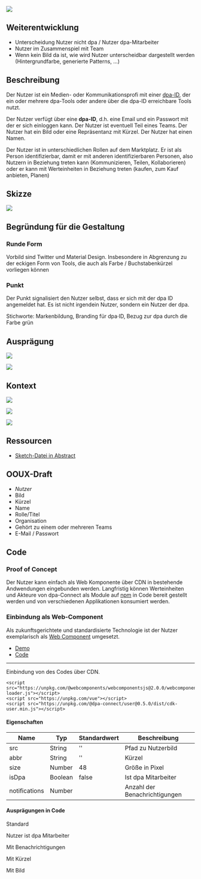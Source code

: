 ![](./nutzer.png)

## Weiterentwicklung

- Unterscheidung Nutzer nicht dpa / Nutzer dpa-Mitarbeiter
- Nutzer im Zusammenspiel mit Team
- Wenn kein Bild da ist, wie wird Nutzer unterscheidbar dargestellt werden (Hintergrundfarbe, generierte Patterns, ...)


## Beschreibung

Der Nutzer ist ein Medien- oder Kommunikationsprofi mit einer [dpa-ID](../connect-design-kit/glossar.html#dpa·id), der ein oder mehrere dpa-Tools oder andere über die dpa-ID erreichbare Tools nutzt.

Der Nutzer verfügt über eine __dpa-ID__, d.h. eine Email und ein Passwort mit der er sich einloggen kann.  Der Nutzer
ist eventuell Teil eines Teams. Der Nutzer hat ein Bild oder eine Repräsentanz mit Kürzel. Der Nutzer hat einen Namen.

Der Nutzer ist in unterschiedlichen Rollen auf dem Marktplatz. Er ist als Person identifizierbar, damit er mit anderen identifizierbaren Personen, also Nutzern in Beziehung treten kann (Kommunizieren, Teilen, Kollaborieren) oder er kann mit Werteinheiten in Beziehung treten (kaufen, zum Kauf anbieten, Planen)

## Skizze
![](./nutzer-skizze.png)

## Begründung für die Gestaltung

### Runde Form
Vorbild sind Twitter und Material Design. Insbesondere in Abgrenzung zu der eckigen Form von Tools, die auch als Farbe / Buchstabenkürzel vorliegen können

### Punkt
Der Punkt signalisiert den Nutzer selbst, dass er sich mit der dpa ID angemeldet hat. Es ist nicht irgendein Nutzer, sondern ein Nutzer der dpa.

Stichworte: Markenbildung, Branding für dpa·ID, Bezug zur dpa durch die Farbe grün

## Ausprägung


<cdk-preview title="Nutzer ohne Bild">

![](./nutzer-mit-kuerzel-auspraegung.png)

</cdk-preview>
<cdk-preview title="Nutzer mit Bild">

![](./nutzer-mit-bild-auspraegung.png)

</cdk-preview>

## Kontext

<cdk-preview title="bei Login">

![](./nutzer-mit-bild-login.png)

</cdk-preview>
<cdk-preview title="ich selbst eingeloggt">

![](./nutzer-mit-bild-loggedin.png)

</cdk-preview>

<cdk-preview title="in Kommunikation">

![](./nutzer-und-mitarbeiter-in-kommunikation.png)

</cdk-preview>

## Ressourcen

- [Sketch-Datei in Abstract](https://share.goabstract.com/dcd88ea2-85bf-4365-b9ff-b44239a9e70b)

## OOUX-Draft

- *Nutzer*
- Bild
- Kürzel
- Name
- Rolle/Titel
- Organisation
- Gehört zu einem oder mehreren Teams
- E-Mail / Passwort

## Code


### Proof of Concept

Der Nutzer kann einfach als Web Komponente über CDN in
bestehende Andwendungen eingebunden werden. Langfristig können Werteinheiten
und Akteure von dpa-Connect als Module auf [npm](https://www.npmjs.com/~dpa-connect)
in Code bereit gestellt werden und von verschiedenen Applikationen konsumiert
werden.

### Einbindung als Web-Component

Als zukunftsgerichtete und standardisierte Technologie ist der Nutzer
exemplarisch als [Web Component](https://developer.mozilla.org/en-US/docs/Web/Web_Components)
umgesetzt.

- [Demo](https://dpa-connect.github.io/web-components-example/)
- [Code](https://github.com/dpa-connect/web-components-example/blob/master/index.html)

---

Einbindung von des Codes über CDN.

    <script src="https://unpkg.com/@webcomponents/webcomponentsjs@2.0.0/webcomponents-loader.js"></script>
    <script src="https://unpkg.com/vue"></script>
    <script src="https://unpkg.com/@dpa-connect/user@0.5.0/dist/cdk-user.min.js"></script>

#### Eigenschaften

| Name | Typ | Standardwert | Beschreibung |
| ---- | ---- | ------- | -- |
| src | String | '' | Pfad zu Nutzerbild |
| abbr | String | '' | Kürzel |
| size | Number | 48 | Größe in Pixel |
| isDpa | Boolean | false | Ist dpa Mitarbeiter |
| notifications | Number | | Anzahl der Benachrichtigungen |

#### Ausprägungen in Code

Standard

<cdk-user></cdk-user>
    <cdk-user></cdk-user>

Nutzer ist dpa Mitarbeiter

<cdk-user is-dpa="true"></cdk-user>
    <cdk-user is-dpa="true"></cdk-user>

Mit Benachrichtigungen

<cdk-user notifications="5"></cdk-user>
    <cdk-user notifications="5"></cdk-user>

Mit Kürzel

<cdk-user abbr="weg"></cdk-user>
    <cdk-user abbr="weg"></cdk-user>

Mit Bild

<cdk-user src="https://www.gravatar.com/avatar/205e460b479e2e5b48aec07710c08d50"></cdk-user>
    <cdk-user src="https://www.gravatar.com/avatar/205e460b479e2e5b48aec07710c08d50"></cdk-user>

